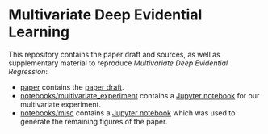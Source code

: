 # Multivariate Deep Evidential Learning

This repository contains the paper draft and sources, as well as supplementary material to reproduce _Multivariate Deep Evidential Regression_:
 - [paper](paper) contains the [paper draft](paper/der_multivariate.pdf).
 - [notebooks/multivariate_experiment](notebooks/multivariate_experiment) contains a [Jupyter notebook](notebooks/multivariate_experiment/notebook.ipynb) for our multivariate experiment.
 - [notebooks/misc](notebooks/misc) contains a [Jupyter notebook](notebooks/misc/notebook.ipynb) which was used to generate the remaining figures of the paper.
